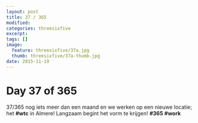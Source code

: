 ```yaml
---
layout: post
title: 37 / 365
modified:
categories: threesixfive
excerpt:
tags: []
image:
  feature: threesixfive/37a.jpg
  thumb: threesixfive/37a-thumb.jpg
date: 2015-11-19
---
```


# Day 37 of 365

37/365 nog iets meer dan een maand en we werken op een nieuwe locatie; het **\#wtc** in Almere! Langzaam begint het vorm te krijgen! **\#365** **\#work**
